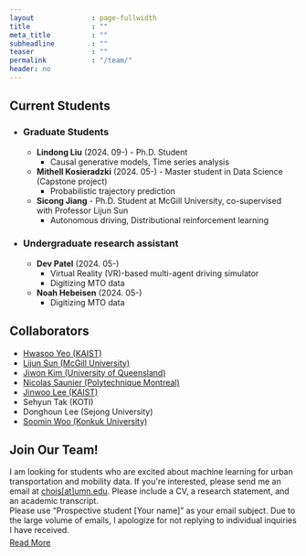 ```yaml
---
layout              : page-fullwidth
title               : ""
meta_title          : ""
subheadline         : ""
teaser              : ""
permalink           : "/team/"
header: no
---
```




## Current Students 
- ### Graduate Students
  - **Lindong Liu** (2024. 09-) - Ph.D. Student
    - Causal generative models, Time series analysis
  - **Mithell Kosieradzki** (2024. 05-) - Master student in Data Science (Capstone project)
    - Probabilistic trajectory prediction
  - **Sicong Jiang** - Ph.D. Student at McGill University, co-supervised with Professor Lijun Sun
    - Autonomous driving, Distributional reinforcement learning

- ### Undergraduate research assistant
  - **Dev Patel** (2024. 05-) 
    - Virtual Reality (VR)-based multi-agent driving simulator
    - Digitizing MTO data
  - **Noah Hebeisen** (2024. 05-)
    - Digitizing MTO data

<!-- Sicong Jiang (2021. 09-) Ph.D. Student at McGill University (co-supervised with Prof. Lijun Sun) -->
<!-- - Pouya Parsa (2024.09-) Master Student -->

## Collaborators
- [Hwasoo Yeo (KAIST)](https://www.aimobility.kaist.ac.kr/)
- [Lijun Sun (McGill University)](https://lijunsun.github.io/)
- [Jiwon Kim (University of Queensland)](https://researchers.uq.edu.au/researcher/10269)
- [Nicolas Saunier (Polytechnique Montreal)](http://n.saunier.free.fr/saunier/)
- [Jinwoo Lee (KAIST)](https://lee.kaist.ac.kr/home)
- Sehyun Tak (KOTI)
- Donghoun Lee (Sejong University)
- [Soomin Woo (Konkuk University)](https://www.thesemlab.com/)

<!-- - Zhihao Zheng (McGill University)
- Zhixiong Jin (Gustave-Eiffel University)
- Sohyeong Kim (EPFL) -->

## Join Our Team!
<div>
    <p style="margin-bottom:5px;">
        I am looking for students who are excited about machine learning for urban transportation and mobility data. If you're interested, please send me an email at <a href="mailto:chois@umn.edu">chois[at]umn.edu</a>. Please include a CV, a research statement, and an academic transcript.
        <br>
        Please use “Prospective student [Your name]” as your email subject. Due to the large volume of emails, I apologize for not replying to individual inquiries I have received.
    </p>
    <div class="text-right">
        <a href="/news/230607">Read More</a>
    </div>
</div>


<!-- ## Alumni -->